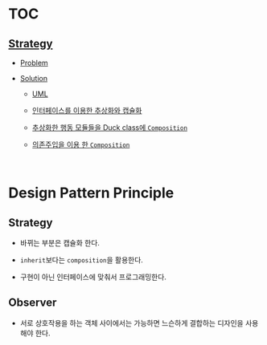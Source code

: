 # TOC

## [Strategy](./strategy/strategy.md#TOC)

* [Problem](./strategy/strategy.md#problem)

* [Solution](./strategy/strategy.md#solution)

    * [UML](./strategy/strategy.md#uml)

    * [인터페이스를 이용한 추상화와 캡슐화](./strategy/strategy.md#인터페이스를-이용한-추상화와-캡슐화)

    * [추상화한 행동 모듈들을 Duck class에 `Composition`](./strategy/strategy.md#추상화한-행동-모듈들을-duck-class에-composition)

    * [의존주입을 이용 한 `Composition`](./strategy/strategy.md#의존주입을-이용-한-composition)
    
<br>
    
# Design Pattern Principle
 
## Strategy
 
* 바뀌는 부분은 캡슐화 한다.
 
* `inherit`보다는 `composition`을 활용한다.
 
* 구현이 아닌 인터페이스에 맞춰서 프로그래밍한다.

## Observer

* 서로 상호작용을 하는 객체 사이에서는 가능하면 느슨하게 결합하는 디자인을 사용해야 한다.